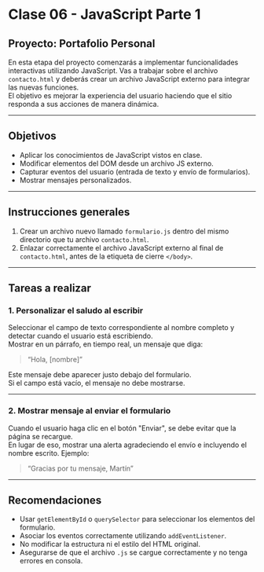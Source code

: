 # Clase 06 - JavaScript Parte 1

## Proyecto: Portafolio Personal

En esta etapa del proyecto comenzarás a implementar funcionalidades interactivas utilizando JavaScript. Vas a trabajar sobre el archivo `contacto.html` y deberás crear un archivo JavaScript externo para integrar las nuevas funciones.  
El objetivo es mejorar la experiencia del usuario haciendo que el sitio responda a sus acciones de manera dinámica.

---

## Objetivos

- Aplicar los conocimientos de JavaScript vistos en clase.
- Modificar elementos del DOM desde un archivo JS externo.
- Capturar eventos del usuario (entrada de texto y envío de formularios).
- Mostrar mensajes personalizados.

---

## Instrucciones generales

1. Crear un archivo nuevo llamado `formulario.js` dentro del mismo directorio que tu archivo `contacto.html`.
2. Enlazar correctamente el archivo JavaScript externo al final de `contacto.html`, antes de la etiqueta de cierre `</body>`.

---

## Tareas a realizar

### 1. Personalizar el saludo al escribir

Seleccionar el campo de texto correspondiente al nombre completo y detectar cuando el usuario está escribiendo.  
Mostrar en un párrafo, en tiempo real, un mensaje que diga:

> “Hola, [nombre]”

Este mensaje debe aparecer justo debajo del formulario.  
Si el campo está vacío, el mensaje no debe mostrarse.

---

### 2. Mostrar mensaje al enviar el formulario

Cuando el usuario haga clic en el botón "Enviar", se debe evitar que la página se recargue.  
En lugar de eso, mostrar una alerta agradeciendo el envío e incluyendo el nombre escrito. Ejemplo:

> “Gracias por tu mensaje, Martín”

---

## Recomendaciones

- Usar `getElementById` o `querySelector` para seleccionar los elementos del formulario.
- Asociar los eventos correctamente utilizando `addEventListener`.
- No modificar la estructura ni el estilo del HTML original.
- Asegurarse de que el archivo `.js` se cargue correctamente y no tenga errores en consola.
